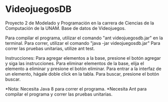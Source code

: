 VideojuegosDB
=============

Proyecto 2 de Modelado y Programación en la carrera de Ciencias de la Computación de la UNAM.
Base de datos de Videojuegos.

Para compilar el programa, utilizar el comando "ant videojuegosdb.jar" en la terminal.
Para correr, utilizar el comando "java -jar videojuegosdb.jar"
Para correr las pruebas unitarias, utilize ant test.

Instrucciones:
Para agregar elementos a la base, presione el botón agregar y siga las instrucciones.
Para eliminar elementos de la base, elija el elemento a eliminar y presione el botón eliminar.
Para entrar a la interfaz de un elemento, hágale doble click en la tabla.
Para buscar, presione el botón buscar.

*Nota: Necesita Java 8 para correr el programa. 
*Necesita Ant para compilar el programa y correr las pruebas unitarias.